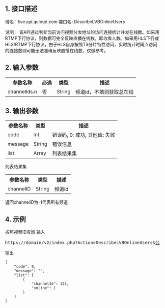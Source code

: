 ## 1. 接口描述
域名：live.api.qcloud.com
接口名: DescribeLVBOnlineUsers

说明： 该API通过判断当前访问视频分发地址的访问连接统计并发在线数。如采用RTMP下行协议，则数据可完全反映直播在线数，即收看人数。如采用HLS下行或HLS/RTMP下行协议，由于HLS自身按照TS分片特性访问，实时统计时间点访问的连接数则可能无法准确反映直播在线数，仅做参考。 


## 2. 输入参数

<table class="t"><tbody><tr>
<th><b>参数名称</b></th>
<th><b>必选</b></th>
<th><b>类型</b></th>
<th><b>描述</b></th>
<tr>
<td> channelIds.n
<td> 否
<td> String
<td> 频道id，不填则获取总在线
</tbody></table>



## 3. 输出参数

<table class="t"><tbody><tr>
<th><b>参数名称</b></th>
<th><b>类型</b></th>
<th><b>描述</b></th>
<tr>
<td> code
<td> Int
<td> 错误码, 0: 成功, 其他值: 失败
<tr>
<td> message
<td> String
<td> 错误信息
<tr>
<td> list
<td> Array
<td> 列表结果集
</tbody></table>

</b></th>列表结果集</b></th>
<table class="t"><tbody><tr>
<th><b>参数名称</b></th>
<th><b>类型</b></th>
<th><b>描述</b></th>
<tr>
<td> channelID
<td> String
<td> 频道id
</tbody></table>

返回channelID为-1代表所有频道

## 4. 示例

按照视频ID查询
输入
<pre>
https://domain/v2/index.php?Action=DescribeLVBOnlineUsers&<a href="http://tce.fsphere.cn/doc/api/229/6976">公共请求参数</a>
</pre>
输出
```
{
    "code": 0,
    "message": "",
    "list": [
        {
            "channelId": 123,
            "online": 1
        }
    ]
}

```

